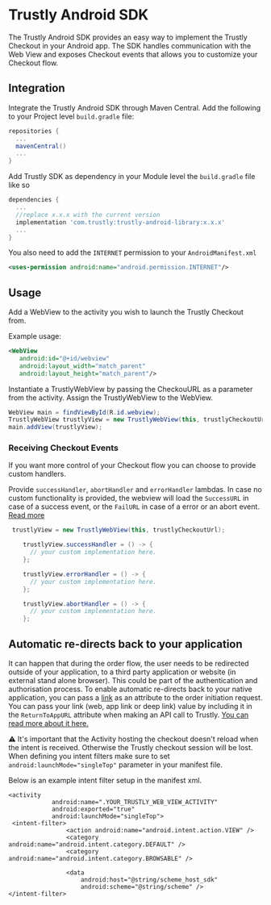 # Trustly Android SDK

The Trustly Android SDK provides an easy way to implement the Trustly Checkout in your Android app. The SDK handles communication with the Web View and exposes Checkout events that allows you to customize your Checkout flow. 

 
## Integration
Integrate the Trustly Android SDK through Maven Central.
Add the following to your Project level `build.gradle` file:

```gradle
repositories {
  ...
  mavenCentral()
  ...
}
```

Add Trustly SDK as dependency in your Module level the `build.gradle` file like so

```gradle
dependencies {
  ...
  //replace x.x.x with the current version
  implementation 'com.trustly:trustly-android-library:x.x.x'
  ...
}
```

You also need to add the `INTERNET` permission to your `AndroidManifest.xml`

```xml
<uses-permission android:name="android.permission.INTERNET"/>
```

## Usage
Add a WebView to the activity you wish to launch the Trustly Checkout from.

Example usage:
```xml
<WebView
   android:id="@+id/webview"
   android:layout_width="match_parent"
   android:layout_height="match_parent"/>
```

Instantiate a TrustlyWebView by passing the CheckouURL as a parameter from the activity. Assign the TrustlyWebView to the WebView.

```java
WebView main = findViewById(R.id.webview);
TrustlyWebView trustlyView = new TrustlyWebView(this, trustlyCheckoutUrl);
main.addView(trustlyView);
```
### Receiving Checkout Events
If you want more control of your Checkout flow you can choose to provide custom handlers.

Provide `successHandler`, `abortHandler` and `errorHandler` lambdas.
In case no custom functionality is provided, the webview will load the `SuccessURL` in case of a success event, or the `FailURL` in case of a error or an abort event.
[Read more](https://eu.developers.trustly.com/doc/docs/order-initiation)


```java
 trustlyView = new TrustlyWebView(this, trustlyCheckoutUrl);

    trustlyView.successHandler = () -> {
      // your custom implementation here.
    };

    trustlyView.errorHandler = () -> {
      // your custom implementation here.
    };

    trustlyView.abortHandler = () -> {
      // your custom implementation here.
    };
```


## Automatic re-directs back to your application
It can happen that during the order flow, the user needs to be redirected outside of your application, to a third party application or website (in external stand alone browser). This could be part of the authentication and authorisation process.
To enable automatic re-directs back to your native application, you can pass a [link](https://developer.android.com/training/app-links) as an attribute to the order initiation request. You can pass your link (web, app link or deep link) value by including it in the `ReturnToAppURL` attribute when making an API call to Trustly. [You can read more about it here.](https://eu.developers.trustly.com/doc/reference/android-sdk)

:warning: It's important that the Activity hosting the checkout doesn't reload when the intent is received. Otherwise the Trustly checkout session will be lost. 
When defining you intent filters make sure to set `android:launchMode="singleTop"` parameter in your manifest file.

Below is an example intent filter setup in the manifest xml.

```
<activity
            android:name=".YOUR_TRUSTLY_WEB_VIEW_ACTIVITY"
            android:exported="true"
            android:launchMode="singleTop">
 <intent-filter>
                <action android:name="android.intent.action.VIEW" />
                <category android:name="android.intent.category.DEFAULT" />
                <category android:name="android.intent.category.BROWSABLE" />

                <data
                    android:host="@string/scheme_host_sdk"
                    android:scheme="@string/scheme" />
</intent-filter>
```

